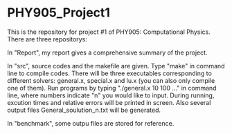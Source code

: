 # PHY905_Project1
This is the repository for project #1 of PHY905: Computational Physics.
There are three repositorys:

In "Report", my report gives a comprehensive summary of the project.

In "src", source codes and the makefile are given. Type "make" in command line to compile codes. There will be three executables corresponding to different solvers: general.x, special.x and lu.x (you can also only compile one of them). Run programs by typing "./general.x 10 100 ..." in command line, where numbers indicate "n" you would like to input. During running, excution times and relative errors will be printed in screen. Also several output files General_soulution_n.txt will be generated.

In "benchmark", some outpu files are stored for reference.
